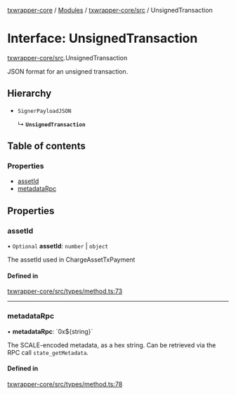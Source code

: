 [txwrapper-core](../README.md) / [Modules](../modules.md) / [txwrapper-core/src](../modules/txwrapper_core_src.md) / UnsignedTransaction

# Interface: UnsignedTransaction

[txwrapper-core/src](../modules/txwrapper_core_src.md).UnsignedTransaction

JSON format for an unsigned transaction.

## Hierarchy

- `SignerPayloadJSON`

  ↳ **`UnsignedTransaction`**

## Table of contents

### Properties

- [assetId](txwrapper_core_src.UnsignedTransaction.md#assetid)
- [metadataRpc](txwrapper_core_src.UnsignedTransaction.md#metadatarpc)

## Properties

### assetId

• `Optional` **assetId**: `number` \| `object`

The assetId used in ChargeAssetTxPayment

#### Defined in

[txwrapper-core/src/types/method.ts:73](https://github.com/paritytech/txwrapper-core/blob/a09c1f6/packages/txwrapper-core/src/types/method.ts#L73)

___

### metadataRpc

• **metadataRpc**: \`0x$\{string}\`

The SCALE-encoded metadata, as a hex string. Can be retrieved via the RPC
call `state_getMetadata`.

#### Defined in

[txwrapper-core/src/types/method.ts:78](https://github.com/paritytech/txwrapper-core/blob/a09c1f6/packages/txwrapper-core/src/types/method.ts#L78)
